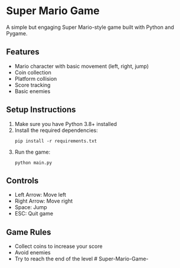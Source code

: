 # Super Mario Game

A simple but engaging Super Mario-style game built with Python and Pygame.

## Features
- Mario character with basic movement (left, right, jump)
- Coin collection
- Platform collision
- Score tracking
- Basic enemies

## Setup Instructions
1. Make sure you have Python 3.8+ installed
2. Install the required dependencies:
   ```
   pip install -r requirements.txt
   ```
3. Run the game:
   ```
   python main.py
   ```

## Controls
- Left Arrow: Move left
- Right Arrow: Move right
- Space: Jump
- ESC: Quit game

## Game Rules
- Collect coins to increase your score
- Avoid enemies
- Try to reach the end of the level #   S u p e r - M a r i o - G a m e -  
 